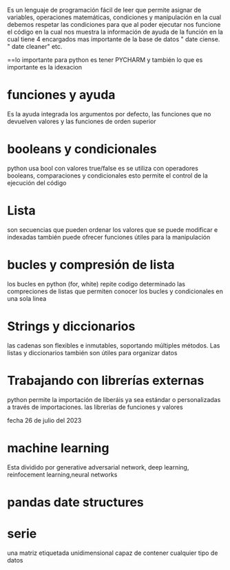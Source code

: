  <p>Es un lenguaje de programación fácil de leer que permite asignar de variables, operaciones matemáticas, condiciones y manipulación en la cual  debemos respetar las condiciones  para que al poder ejecutar nos funcione el código en la cual nos muestra la  información de ayuda de la función  en la cual tiene 4 encargados mas importante de la base de datos " date ciense. " date cleaner" etc. </p>
 
==lo importante para python es tener PYCHARM y también lo que es importante es la idexacion

<h1>funciones y ayuda</h1>
<p>Es la ayuda integrada los argumentos por defecto, las funciones que no devuelven valores y las funciones de orden superior</p> 

<h1> booleans y condicionales</h1>
<p>python usa bool con valores true/false es se utiliza con operadores booleans, comparaciones y condicionales esto permite el control de la ejecución del código</p>

<h1>Lista</h1>
<p> son secuencias que pueden ordenar los valores que se puede modificar e indexadas también puede ofrecer funciones útiles para la manipulación</p>

<h1>bucles y compresión de lista</h1>

<p> los bucles en python (for, white) repite codigo determinado las compreciones de listas que permiten conocer los bucles y condicionales en una sola linea </p>

<h1>Strings y diccionarios</h1>

<p> las cadenas son flexibles e inmutables, soportando múltiples métodos. Las listas y diccionarios también son útiles para organizar datos  </p>

<h1>Trabajando con librerías externas</h1>

<p>python permite la importación de liberáis ya sea estándar o personalizadas a través de importaciones. las librerías de funciones y valores </p>
fecha 26 de julio del 2023
<h1>machine learning</h1>

<p>Esta dividido por generative adversarial network, deep learning, reinfocement learning,neural networks</p> 

<h1>pandas date structures </h1>
<h1>serie</h1>
<p>una matriz etiquetada unidimensional capaz de contener cualquier tipo de datos</p>